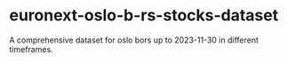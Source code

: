 # euronext-oslo-b-rs-stocks-dataset
A comprehensive dataset for oslo bors up to 2023-11-30 in different timeframes.

